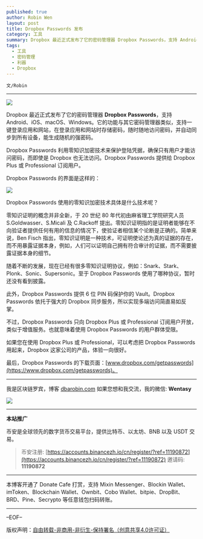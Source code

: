 ```yaml
---
published: true
author: Robin Wen
layout: post
title: Dropbox Passwords 发布
category: 工具
summary: Dropbox 最近正式发布了它的密码管理器 Dropbox Passwords，支持 Android、iOS、macOS、Windows。它的功能与其它密码管理器类似，支持一键登录应用和网站，在登录应用和网站时存储密码，随时随地访问密码，并自动同步到所有设备，能生成随机的强密码。不过，Dropbox Passwords 只向 Dropbox Plus 或 Professional 订阅用户开放，类似于增值服务。也就意味着使用 Dropbox Passwords 的用户群体受限。如果您在使用 Dropbox Plus 或 Professional，可以考虑把 Dropbox Passwords 用起来，Dropbox 这家公司的产品，体验一向很好。
tags:
  - 工具
  - 密码管理
  - 利器
  - Dropbox
---
```


`文/Robin`

***

![](https://cdn.dbarobin.com/9am716f.png)

Dropbox 最近正式发布了它的密码管理器 **Dropbox Passwords**，支持 Android、iOS、macOS、Windows。它的功能与其它密码管理器类似，支持一键登录应用和网站，在登录应用和网站时存储密码，随时随地访问密码，并自动同步到所有设备，能生成随机的强密码。

Dropbox Passwords 利用零知识加密技术来保护登陆凭据，确保只有用户才能访问密码，而即使是 Dropbox 也无法访问。Dropbox Passwords 提供给 Dropbox Plus 或 Professional 订阅用户。

Dropbox Passwords 的界面是这样的：

![](https://cdn.dbarobin.com/ersw39u.png)

Dropbox Passwords 使用的零知识加密技术具体是什么技术呢？

零知识证明的概念并非全新，于 20 世纪 80 年代初由麻省理工学院研究人员 S.Goldwasser、S.Micali 及 C.Rackoff 提出。零知识证明指的是证明者能够在不向验证者提供任何有用的信息的情况下，使验证者相信某个论断是正确的。简单来说，Ben Fisch 指出，零知识证明是一种技术，可证明使论述为真的证据的存在，而不用暴露证据本身，例如，人们可以证明自己拥有符合审计的证据，而不需要披露证据本身的细节。

随着不断的发展，现在已经有很多零知识证明协议，例如：Snark、Stark、Plonk、Sonic、Supersonic。至于 Dropbox Passwords 使用了哪种协议，暂时还没有看到披露。

此外，Dropbox Passwords 提供 6 位 PIN 码保护你的 Vault。Dropbox Passwords 依托于强大的 Dropbox 同步服务，所以实现多端访问简直易如反掌。

不过，Dropbox Passwords 只向 Dropbox Plus 或 Professional 订阅用户开放，类似于增值服务。也就意味着使用 Dropbox Passwords 的用户群体受限。

如果您在使用 Dropbox Plus 或 Professional，可以考虑把 Dropbox Passwords 用起来，Dropbox 这家公司的产品，体验一向很好。

最后，Dropbox Passwords 的下载页面：[www.dropbox.com/getpasswords](https://www.dropbox.com/getpasswords)。

***

我是区块链罗宾，博客 [dbarobin.com](https://dbarobin.com/)
如果您想和我交流，我的微信: **Wentasy**

![](https://cdn.dbarobin.com/v4yywe2.png)

***

**本站推广**

币安是全球领先的数字货币交易平台，提供比特币、以太坊、BNB 以及 USDT 交易。

> 币安注册: [https://accounts.binancezh.io/cn/register/?ref=11190872](https://accounts.binancezh.io/cn/register/?ref=11190872)
> 邀请码: **11190872**

***

本博客开通了 Donate Cafe 打赏，支持 Mixin Messenger、Blockin Wallet、imToken、Blockchain Wallet、Ownbit、Cobo Wallet、bitpie、DropBit、BRD、Pine、Secrypto 等任意钱包扫码转账。

<center>
    <div class="--donate-button"
         data-button-id="f8b9df0d-af9a-460d-8258-d3f435445075"
    ></div>
</center>

***

–EOF–

版权声明：[自由转载-非商用-非衍生-保持署名（创意共享4.0许可证）](http://creativecommons.org/licenses/by-nc-nd/4.0/deed.zh)